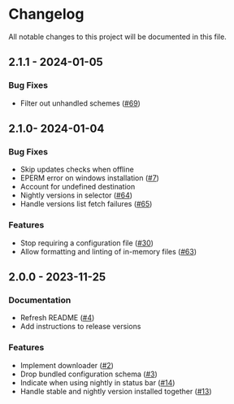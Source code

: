 # Changelog

All notable changes to this project will be documented in this file.

## 2.1.1 - 2024-01-05

### Bug Fixes

- Filter out unhandled schemes ([#69](https://github.com/biomejs/biome-vscode/pull/69))

## 2.1.0- 2024-01-04

### Bug Fixes

- Skip updates checks when offline
- EPERM error on windows installation ([#7](https://github.com/biomejs/biome-vscode/pull/7))
- Account for undefined destination
- Nightly versions in selector ([#64](https://github.com/biomejs/biome-vscode/pull/64))
- Handle versions list fetch failures ([#65](https://github.com/biomejs/biome-vscode/pull/65))

### Features

- Stop requiring a configuration file ([#30](https://github.com/biomejs/biome-vscode/pull/30))
- Allow formatting and linting of in-memory files ([#63](https://github.com/biomejs/biome-vscode/pull/63))

## 2.0.0 - 2023-11-25

### Documentation

- Refresh README ([#4](https://github.com/biomejs/biome-vscode/pull/4))
- Add instructions to release versions

### Features

- Implement downloader ([#2](https://github.com/biomejs/biome-vscode/pull/2))
- Drop bundled configuration schema ([#3](https://github.com/biomejs/biome-vscode/pull/3))
- Indicate when using nightly in status bar ([#14](https://github.com/biomejs/biome-vscode/pull/14))
- Handle stable and nightly version installed together ([#13](https://github.com/biomejs/biome-vscode/pull/13))